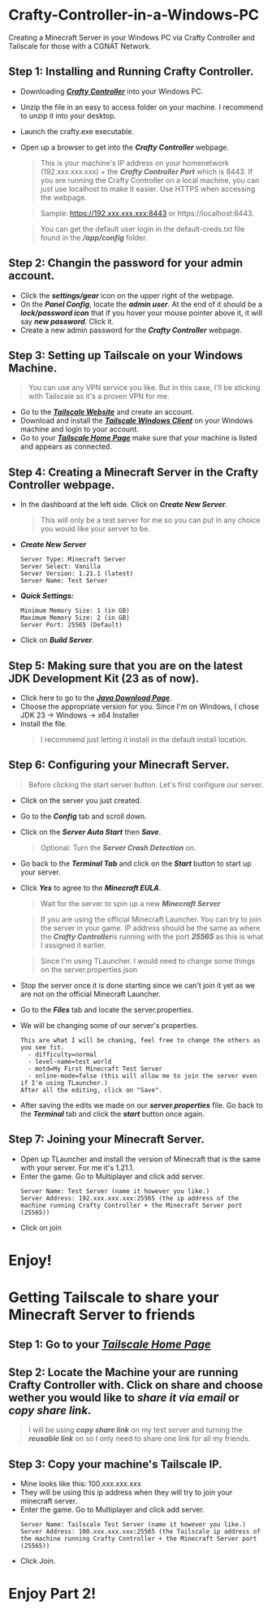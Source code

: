 # Crafty-Controller-in-a-Windows-PC
Creating a Minecraft Server in your Windows PC via Crafty Controller and Tailscale for those with a CGNAT Network.

## Step 1: Installing and Running Crafty Controller.
- Downloading ***[Crafty Controller](https://gitlab.com/crafty-controller/crafty-4/-/jobs/7540066681/artifacts/download)*** into your Windows PC.
- Unzip the file in an easy to access folder on your machine. I recommend to unzip it into your desktop.
- Launch the crafty.exe executable.
- Open up a browser to get into the ***Crafty Controller*** webpage.
  > This is your machine's IP address on your homenetwork (192.xxx.xxx.xxx) + the ***Crafty Controller Port*** which is 8443. If you are running the Crafty Controller on a local machine, you can just use localhost to make it easier.
  > Use HTTPS when accessing the webpage.

  > Sample: https://192.xxx.xxx.xxx:8443 or https://localhost:8443.
  
  > You can get the default user login in the default-creds.txt file found in the ***/app/config*** folder.

## Step 2: Changin the password for your admin account.
- Click the ***settings/gear*** icon on the upper right of the webpage. 
- On the ***Panel Config***, locate the ***admin user***. At the end of it should be a ***lock/password icon*** that if you hover your mouse pointer above it, it will say ***new password***. Click it.
- Create a new admin password for the ***Crafty Controller*** webpage.

## Step 3: Setting up Tailscale on your Windows Machine.
> You can use any VPN service you like. But in this case, I'll be sticking with Tailscale as it's a proven VPN for me.
- Go to the ***[Tailscale Website](https://tailscale.com)*** and create an account.
- Download and install the ***[Tailscale Windows Client](https://tailscale.com/download/windows)*** on your Windows machine and login to your account.
- Go to your ***[Tailscale Home Page](https://login.tailscale.com/admin/machines)*** make sure that your machine is listed and appears as connected.

## Step 4: Creating a Minecraft Server in the Crafty Controller webpage.
- In the dashboard at the left side. Click on ***Create New Server***.
  > This will only be a test server for me so you can put in any choice you would like your server to be.
- ***Create New Server***
  ```
  Server Type: Minecraft Server
  Server Select: Vanilla
  Server Version: 1.21.1 (latest)
  Server Name: Test Server
  ```
- ***Quick Settings:***
  ```
  Minimum Memory Size: 1 (in GB)
  Maximum Memory Size: 2 (in GB)
  Server Port: 25565 (Default)
  ```
- Click on ***Build Server***.

## Step 5: Making sure that you are on the latest JDK Development Kit (23 as of now).
- Click here to go to the ***[Java Download Page](https://www.oracle.com/java/technologies/downloads)***.
- Choose the appropriate version for you. Since I'm on Windows, I chose JDK 23 -> Windows -> x64 Installer
- Install the file.
  > I recommend just letting it install in the default install location.

## Step 6: Configuring your Minecraft Server.
> Before clicking the start server button. Let's first configure our server.
- Click on the server you just created.
- Go to the ***Config*** tab and scroll down.
- Click on the ***Server Auto Start*** then ***Save***.
  > Optional: Turn the ***Server Crash Detection*** on.
- Go back to the ***Terminal Tab*** and click on the ***Start*** button to start up your server.
- Click ***Yes*** to agree to the ***Minecraft EULA***.
  > Wait for the server to spin up a new ***Minecraft Server***

  > If you are using the official Minecraft Launcher. You can try to join the server in your game. IP address should be the same as where the ***Crafty Controller***is running
  > with the port ***25565*** as this is what I assigned it earlier.

  > Since I'm using TLauncher. I would need to change some things on the server.properties.json
- Stop the server once it is done starting since we can't join it yet as we are not on the official Minecraft Launcher.
- Go to the ***Files*** tab and locate the server.properties.
- We will be changing some of our server's properties.
  ```
  This are what I will be chaning, feel free to change the others as you see fit.
    - difficulty=normal
    - level-name=test world
    - motd=My First Minecraft Test Server
    - online-mode=false (this will allow me to join the server even if I'm using TLauncher.)
  After all the editing, click on "Save".
  ```
- After saving the edits we made on our ***server.properties*** file. Go back to the ***Terminal*** tab and click the ***start*** button once again.

## Step 7: Joining your Minecraft Server.
- Open up TLauncher and install the version of Minecraft that is the same with your server. For me it's 1.21.1.
- Enter the game. Go to Multiplayer and click add server.
  ```
  Server Name: Test Server (name it however you like.)
  Server Address: 192.xxx.xxx.xxx:25565 (the ip address of the machine running Crafty Controller + the Minecraft Server port (25565))
  ```
- Click on join

# Enjoy!

# Getting Tailscale to share your Minecraft Server to friends

## Step 1: Go to your ***[Tailscale Home Page](https://login.tailscale.com/admin/machines)***

## Step 2: Locate the Machine your are running Crafty Controller with. Click on share and choose wether you would like to ***share it via email*** or ***copy share link***.
  > I will be using ***copy share link*** on my test server and turning the ***reusable link*** on so I only need to share one link for all my friends.

## Step 3: Copy your machine's Tailscale IP.
- Mine looks like this: 100.xxx.xxx.xxx
- They will be using this ip address when they will try to join your minecraft server.
- Enter the game. Go to Multiplayer and click add server.
  ```
  Server Name: Tailscale Test Server (name it however you like.)
  Server Address: 100.xxx.xxx.xxx:25565 (the Tailscale ip address of the machine running Crafty Controller + the Minecraft Server port (25565))
  ```
- Click Join.

# Enjoy Part 2!
